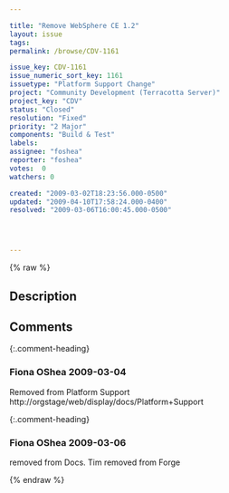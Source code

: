 ```yaml
---

title: "Remove WebSphere CE 1.2"
layout: issue
tags: 
permalink: /browse/CDV-1161

issue_key: CDV-1161
issue_numeric_sort_key: 1161
issuetype: "Platform Support Change"
project: "Community Development (Terracotta Server)"
project_key: "CDV"
status: "Closed"
resolution: "Fixed"
priority: "2 Major"
components: "Build & Test"
labels: 
assignee: "foshea"
reporter: "foshea"
votes:  0
watchers: 0

created: "2009-03-02T18:23:56.000-0500"
updated: "2009-04-10T17:58:24.000-0400"
resolved: "2009-03-06T16:00:45.000-0500"




---
```


{% raw %}

## Description

<div markdown="1" class="description">



</div>

## Comments


{:.comment-heading}
### **Fiona OShea** <span class="date">2009-03-04</span>

<div markdown="1" class="comment">

Removed from Platform Support
http://orgstage/web/display/docs/Platform+Support


</div>


{:.comment-heading}
### **Fiona OShea** <span class="date">2009-03-06</span>

<div markdown="1" class="comment">

removed from Docs. Tim removed from Forge

</div>



{% endraw %}
